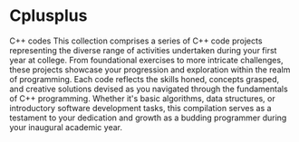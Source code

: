 # Cplusplus
C++ codes
This collection comprises a series of C++ code projects representing the diverse range of activities undertaken during your first year at college. From foundational exercises to more intricate challenges, these projects showcase your progression and exploration within the realm of programming. Each code reflects the skills honed, concepts grasped, and creative solutions devised as you navigated through the fundamentals of C++ programming. Whether it's basic algorithms, data structures, or introductory software development tasks, this compilation serves as a testament to your dedication and growth as a budding programmer during your inaugural academic year.
